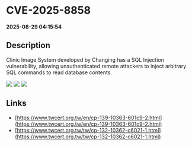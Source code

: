 # CVE-2025-8858

**2025-08-29 04:15:54**

## Description
Clinic Image System developed by Changing has a SQL Injection vulnerability, allowing unauthenticated remote attackers to inject arbitrary SQL commands to read database contents.

![](https://img.shields.io/static/v1?label=Score&message=8.7&color=red)
![](https://img.shields.io/static/v1?label=Severity&message=HIGH&color=red)
![](https://img.shields.io/static/v1?label=CWE&message=SQL&color=green)

## Links
- [https://www.twcert.org.tw/en/cp-139-10363-601c9-2.html](https://www.twcert.org.tw/en/cp-139-10363-601c9-2.html)
- [https://www.twcert.org.tw/tw/cp-132-10362-c6021-1.html](https://www.twcert.org.tw/tw/cp-132-10362-c6021-1.html)
